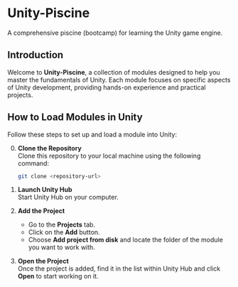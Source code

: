 # Unity-Piscine

A comprehensive piscine (bootcamp) for learning the Unity game engine.

## Introduction

Welcome to **Unity-Piscine**, a collection of modules designed to help you master the fundamentals of Unity. Each module focuses on specific aspects of Unity development, providing hands-on experience and practical projects.

## How to Load Modules in Unity

Follow these steps to set up and load a module into Unity:

0. **Clone the Repository**  
   Clone this repository to your local machine using the following command:  
   ```bash
   git clone <repository-url>
   ```
1. **Launch Unity Hub**  
   Start Unity Hub on your computer.

2. **Add the Project**  
   - Go to the **Projects** tab.  
   - Click on the **Add** button.  
   - Choose **Add project from disk** and locate the folder of the module you want to work with.

3. **Open the Project**  
   Once the project is added, find it in the list within Unity Hub and click **Open** to start working on it.

